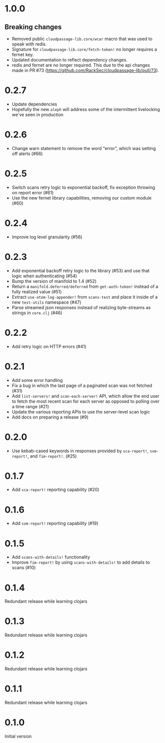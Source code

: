 # 1.0.0

## Breaking changes

- Removed public `cloudpassage-lib.core/wcar` macro that was used to speak with
  redis.
- Signature for `cloudpassage-lib.core/fetch-token!` no longer requires a fernet
  key.
- Updated documentation to reflect dependency changes.
- redis and fernet are no longer required. This due to the api changes made in
  PR #73 (https://github.com/RackSec/cloudpassage-lib/pull/73).

# 0.2.7

- Update dependencies
- Hopefully the new `aleph` will address some of the intermittent livelocking
  we've seen in production

# 0.2.6

- Change warn statement to remove the word "error", which was setting off
  alerts (#66)

# 0.2.5

- Switch scans retry logic to exponential backoff, fix exception throwing on
  report error (#61)
- Use the new fernet library capabilities, removing our custom module (#60)

# 0.2.4

- Improve log level granularity (#56)

# 0.2.3

- Add exponential backoff retry logic to the library (#53) and use that
  logic when authenticating (#54)
- Bump the version of manifold to 1.4 (#52)
- Return a `manifold.deferred/deferred` from `get-auth-token!` instead of a
  fully realized value (#51)
- Extract `use-atom-log-appender!` from `scans-test` and place it inside of
  a new `test-utils` namespace (#47)
- Parse streamed json responses instead of realizing byte-streams as strings in
  `core.clj` (#46)

# 0.2.2

- Add retry logic on HTTP errors (#41)

# 0.2.1

- Add some error handling
- Fix a bug in which the last page of a paginated scan was not fetched (#31)
- Add `list-servers!` and `scan-each-server!` API, which allow the end user to
  fetch the most recent scan for each server as opposed to polling over a time
  range (#21)
- Update the various reporting APIs to use the server-level scan logic
- Add docs on preparing a release (#9)

# 0.2.0

- Use kebab-cased keywords in responses provided by `sca-report!`,
  `svm-report!`, and `fim-report!`. (#25)

# 0.1.7

- Add `sca-report!` reporting capability (#20)

# 0.1.6

- Add `svm-report!` reporting capability (#19)

# 0.1.5

- Add `scans-with-details!` functionality
- Improve `fim-report!` by using `scans-with-details!` to add details to scans
  (#10)

# 0.1.4

Redundant release while learning clojars

# 0.1.3

Redundant release while learning clojars

# 0.1.2

Redundant release while learning clojars

# 0.1.1

Redundant release while learning clojars

# 0.1.0

Initial version
